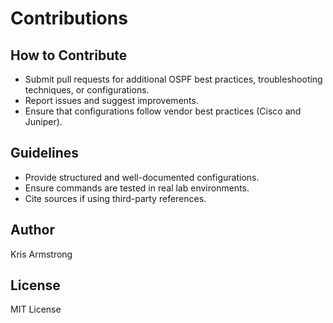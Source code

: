 # Contributions

## How to Contribute
- Submit pull requests for additional OSPF best practices, troubleshooting techniques, or configurations.
- Report issues and suggest improvements.
- Ensure that configurations follow vendor best practices (Cisco and Juniper).

## Guidelines
- Provide structured and well-documented configurations.
- Ensure commands are tested in real lab environments.
- Cite sources if using third-party references.

## Author
Kris Armstrong

## License
MIT License
